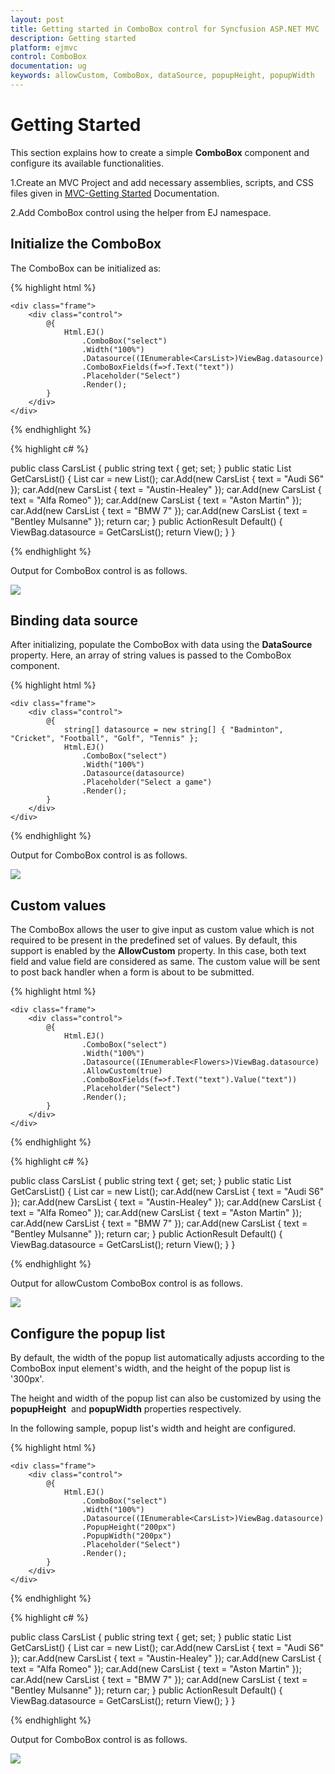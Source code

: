 ```yaml
---
layout: post
title: Getting started in ComboBox control for Syncfusion ASP.NET MVC
description: Getting started
platform: ejmvc
control: ComboBox
documentation: ug
keywords: allowCustom, ComboBox, dataSource, popupHeight, popupWidth
---
```


# Getting Started

This section explains how to create a simple **ComboBox** component and configure its available functionalities.

1.Create an MVC Project and add necessary assemblies, scripts, and CSS files given in [MVC-Getting Started](http://help.syncfusion.com/aspnetmvc/getting-started#manual-integration-of-syncfusion-mvc-components-into-newexisting-mvc-applications) Documentation.

2.Add ComboBox control using the helper from EJ namespace.


## Initialize the ComboBox

The ComboBox can be initialized as:


{% highlight html %}

    <div class="frame">
        <div class="control">
            @{
                Html.EJ()
                    .ComboBox("select")
                    .Width("100%")
                    .Datasource((IEnumerable<CarsList>)ViewBag.datasource)
                    .ComboBoxFields(f=>f.Text("text"))
                    .Placeholder("Select")
                    .Render();
            }
        </div>
    </div>

{% endhighlight %}

{% highlight c# %}

public class CarsList
    {
        public string text { get; set; }
        public static List<CarsList> GetCarsList()
        {
           List<CarsList> car = new List<CarsList>();
            car.Add(new CarsList { text = "Audi S6" });
            car.Add(new CarsList { text = "Austin-Healey" });
            car.Add(new CarsList { text = "Alfa Romeo" });
            car.Add(new CarsList { text = "Aston Martin" });
            car.Add(new CarsList { text = "BMW 7" });
            car.Add(new CarsList { text = "Bentley Mulsanne" });
            return car;
        }
        public ActionResult Default()
        {
            ViewBag.datasource = GetCarsList();
            return View();
        }
    }

{% endhighlight %}

Output for ComboBox control is as follows.


![](Combobox_getting_started_images/Getting-Started.png)


## Binding data source

After initializing, populate the ComboBox with data using the **DataSource** property. Here, an array of string values is passed to the ComboBox component.


{% highlight html %}

    <div class="frame">
        <div class="control">
            @{
                string[] datasource = new string[] { "Badminton", "Cricket", "Football", "Golf", "Tennis" };
                Html.EJ()
                    .ComboBox("select")
                    .Width("100%")
                    .Datasource(datasource)
                    .Placeholder("Select a game")
                    .Render();
            }
        </div>
    </div>

{% endhighlight %}

Output for ComboBox control is as follows.


![](Combobox_getting_started_images/Getting-Started1.png)


## Custom values

The ComboBox allows the user to give input as custom value which is not required to be present in the predefined set of values. By default, this support is enabled by the **AllowCustom** property. In this case, both text field and value field are considered as same. The custom value will be sent to post back handler when a form is about to be submitted.


{% highlight html %}

    <div class="frame">
        <div class="control">
            @{
                Html.EJ()
                    .ComboBox("select")
                    .Width("100%")
                    .Datasource((IEnumerable<Flowers>)ViewBag.datasource)
                    .AllowCustom(true)
                    .ComboBoxFields(f=>f.Text("text").Value("text"))
                    .Placeholder("Select")
                    .Render();
            }
        </div>
    </div>

{% endhighlight %}

{% highlight c# %}

public class CarsList
    {
        public string text { get; set; }
        public static List<CarsList> GetCarsList()
        {
           List<CarsList> car = new List<CarsList>();
            car.Add(new CarsList { text = "Audi S6" });
            car.Add(new CarsList { text = "Austin-Healey" });
            car.Add(new CarsList { text = "Alfa Romeo" });
            car.Add(new CarsList { text = "Aston Martin" });
            car.Add(new CarsList { text = "BMW 7" });
            car.Add(new CarsList { text = "Bentley Mulsanne" });
            return car;
        }
        public ActionResult Default()
        {
            ViewBag.datasource = GetCarsList();
            return View();
        }
    }

{% endhighlight %}


Output for allowCustom ComboBox control is as follows.


![](Combobox_getting_started_images/Combobox_data_binding_img1.png) 


## Configure the popup list

By default, the width of the popup list automatically adjusts according to the ComboBox input element's width, and the height of the popup list is '300px'.

The height and width of the popup list can also be customized by using the **popupHeight** &nbsp;and **popupWidth** properties respectively.

In the following sample, popup list's width and height are configured.


{% highlight html %}

    <div class="frame">
        <div class="control">
            @{
                Html.EJ()
                    .ComboBox("select")
                    .Width("100%")
                    .Datasource((IEnumerable<CarsList>)ViewBag.datasource)
                    .PopupHeight("200px")
                    .PopupWidth("200px")
                    .Placeholder("Select")
                    .Render();
            }
        </div>
    </div>

{% endhighlight %}

{% highlight c# %}

public class CarsList
    {
        public string text { get; set; }
        public static List<CarsList> GetCarsList()
        {
           List<CarsList> car = new List<CarsList>();
            car.Add(new CarsList { text = "Audi S6" });
            car.Add(new CarsList { text = "Austin-Healey" });
            car.Add(new CarsList { text = "Alfa Romeo" });
            car.Add(new CarsList { text = "Aston Martin" });
            car.Add(new CarsList { text = "BMW 7" });
            car.Add(new CarsList { text = "Bentley Mulsanne" });
            return car;
        }
        public ActionResult Default()
        {
            ViewBag.datasource = GetCarsList();
            return View();
        }
    }

{% endhighlight %}

Output for ComboBox control is as follows.


![](Combobox_getting_started_images/popup.png)

